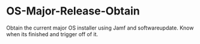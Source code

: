 # OS-Major-Release-Obtain
Obtain the current major OS installer using Jamf and softwareupdate. Know when its finished and trigger off of it.
